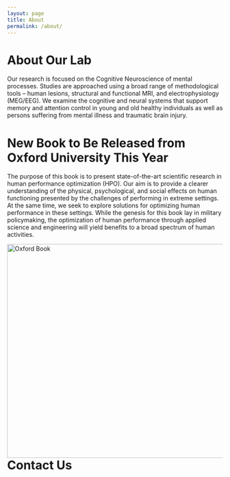 ```yaml
---
layout: page
title: About
permalink: /about/
---
```

# About Our Lab

Our research is focused on the Cognitive Neuroscience of mental processes. Studies are approached using a broad range of methodological tools – human lesions, structural and functional MRI, and electrophysiology (MEG/EEG). We examine the cognitive and neural systems that support memory and attention control in young and old healthy individuals as well as persons suffering from mental illness and traumatic brain injury.

# New Book to Be Released from Oxford University This Year

The purpose of this book is to present state-of-the-art scientific research in human performance optimization (HPO). Our aim is to provide a clearer understanding of the physical, psychological, and social effects on human functioning presented by the challenges of performing in extreme settings. At the same time, we seek to explore solutions for optimizing human performance in these settings. While the genesis for this book lay in military policymaking, the optimization of human performance through applied science and engineering will yield benefits to a broad spectrum of human activities.

<img src="assets/HBO_book.jpg" alt="Oxford Book" height="500" width="550" style="float: right;">

# Contact Us



